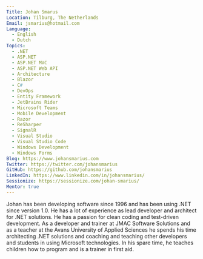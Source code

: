 ```yaml
---
Title: Johan Smarus
Location: Tilburg, The Netherlands
Email: jsmarius@hotmail.com
Language:
  - English
  - Dutch
Topics:
  - .NET
  - ASP.NET
  - ASP.NET MVC
  - ASP.NET Web API
  - Architecture
  - Blazor
  - C#
  - DevOps
  - Entity Framework
  - JetBrains Rider
  - Microsoft Teams
  - Mobile Development
  - Razor
  - ReSharper
  - SignalR
  - Visual Studio
  - Visual Studio Code
  - Windows Development
  - Windows Forms
Blog: https://www.johansmarius.com
Twitter: https://twitter.com/johansmarius
GitHub: https://github.com/johansmarius
LinkedIn: https://www.linkedin.com/in/johansmarius/
Sessionize: https://sessionize.com/johan-smarius/
Mentor: true
---
```

Johan has been developing software since 1996 and has been using .NET since version 1.0. He has a lot of experience as lead developer and architect for .NET solutions. He has a passion for clean coding and test-driven development. As a developer and trainer at JMAC Software Solutions and as a teacher at the Avans University of Applied Sciences he spends his time architecting .NET solutions and coaching and teaching other developers and students in using Microsoft technologies. In his spare time, he teaches children how to program and is a trainer in first aid.
